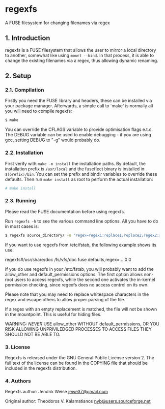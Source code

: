 # regexfs 
A FUSE filesystem for changing filenames via regex

## 1. Introduction

regexfs is a FUSE filesystem that allows the user to mirror a local directory
to another, somewhat like using `mount --bind`. In that process, it is able to
change the existing filenames via a regex, thus allowing dynamic renaming.


## 2. Setup

### 2.1. Compilation

Firstly you need the FUSE library and headers, these can be installed via your
package manager. Afterwards, a simple call to `make' is normally all you will 
need to compile regexfs:

```bash
$ make
```

You can override the CFLAGS variable to provide optimisation flags e.t.c. The
DEBUG variable can be used to enable debugging - if you are using gcc, setting
DEBUG to "-g" would probably do.


### 2.2. Installation

First verify with `make -n install` the installation paths. By default, the
installation prefix is `/usr/local` and the fuseflect binary is installed in
`$(prefix)/bin`. You can set the prefix and bindir variables to override these
defaults. Then run `make install` as root to perform the actual installation:

```bash
# make install
```

### 2.3. Running

Please read the FUSE documentation before using regexfs.

Run `regexfs -h` to see the various command line options. All you have to do
in most cases is:

```bash
$ regexfs source_directory/ -o 'regex=regex1:replace1;replace2;regex2:replace3;...' mountpoint/
```

If you want to use regexfs from /etc/fstab, the following example shows its
use:

regexfs#/usr/share/doc /fs/vfs/doc fuse defaults,regex=... 0 0

If you do use regexfs in your /etc/fstab, you will probably want to add the
allow_other and default_permissions options. The first option allows non-root
users to access regexfs, while the second one activates the in-kernel
permission checking, since regexfs does no access control on its own.

Please note that you may need to replace whitespace characters in the regex
and escape others to allow proper parsing of the file.

If a regex with an empty replacement is matched, the file will not be shown in
the mountpoint. This is useful for hiding files.

WARNING: _NEVER_ USE allow_other WITHOUT default_permissions, OR YOU RISK
ALLOWING UNPRIVILEDGED PROCESSES TO ACCESS FILES THEY SHOULD NOT BE ABLE TO.

### 3. License

Regexfs is released under the GNU General Public License version 2. The full
text of the license can be found in the COPYING file that should be included in
the regexfs distribution.

### 4. Authors

Regexfs author:
    Jendrik Weise <jewe37@gmail.com>

Original author:
	Theodoros V. Kalamatianos <nyb@users.sourceforge.net>

